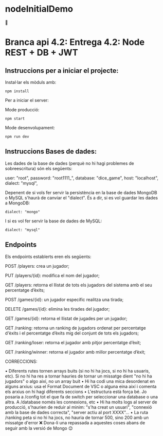# nodeInitialDemo
🧬 
# Branca api 4.2: Entrega 4.2: Node REST + DB + JWT

## Instruccions per a iniciar el projecte:

Instal·lar els mòduls amb:

```
npm install
```

Per a iniciar el server:

Mode producció:


```
npm start
```

Mode desenvolupament:

```
npm run dev
```

## Instruccions Bases de dades:

Les dades de la base de dades (perquè no hi hagi problemes de sobreescritura) són els següents:

  user: "root",
  password: "root1111_",
  database: "dice_game",
  host: "localhost",
  dialect: "mysql",
  
Depenent de si vols fer servir la persistència en la base de dades MongoDB o MySQL s'haurà de canviar el "dialect". 
És a dir, si es vol guardar les dades a MongoDB:

```
dialect: "mongo"
```

I si es vol fer servir la base de dades de MySQL:

```
dialect: "mysql"
```


## Endpoints 

Els endpoints establerts eren els següents:

POST /players: crea un jugador;

PUT /players/{id}: modifica el nom del jugador;

GET /players: retorna el llistat de tots els jugadors del sistema amb el seu percentatge d’èxits;

POST /games/{id}: un jugador específic realitza una tirada;

DELETE /games/{id}: elimina les tirades del jugador;

GET /games/{id}: retorna el llistat de jugades per un jugador;

GET /ranking: retorna un ranking de jugadors ordenat per percentatge d'èxits i el percentatge d’èxits mig del conjunt de tots els jugadors;

GET /ranking/loser: retorna el jugador amb pitjor percentatge d’èxit;

GET /ranking/winner: retorna el jugador amb millor percentatge d’èxit;


CORRECCIONS:

•	Diferents rutes tornen arrays buits (si no hi ha jocs, si no hi ha usuaris, etc). Si no hi ha res a tornar hauries de tornar un missatge dient "no hi ha jugadors" o algo així, no un array buit
•	Hi ha codi una mica desordenat en alguns arxius: usa el Format Document de VSC o alguna eina així i comenta els arxius on hi hagi diferents seccions
•	L'estructura està força bé. Jo posaria a /config tot el que fa de switch per seleccionar una database o una altra. A /database només les connexions, etc
•	Hi ha molts logs al server de producció, s'haurien de reduir al minim: "s'ha creat un usuari", "connexió amb la base de dades correcta", "server actiu al port XXXX"...
•	La ruta /ranking peta si no hi ha jocs, no hauria de tornar 500, sino 200 amb un missatge d'error ❌
Dona-li una repassada a aquestes coses abans de seguir amb la versió de Mongo 😉
